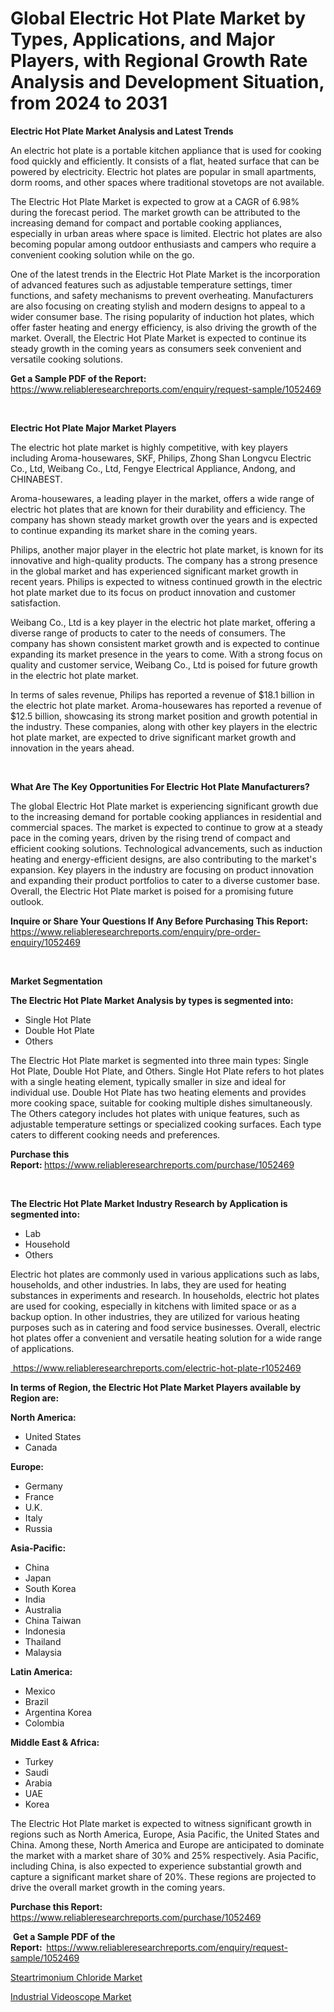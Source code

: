 <p><h1>Global Electric Hot Plate Market by Types, Applications, and Major Players, with Regional Growth Rate Analysis and Development Situation, from 2024 to 2031</h1></p><p><strong>Electric Hot Plate Market Analysis and Latest Trends</strong></p>
<p><p>An electric hot plate is a portable kitchen appliance that is used for cooking food quickly and efficiently. It consists of a flat, heated surface that can be powered by electricity. Electric hot plates are popular in small apartments, dorm rooms, and other spaces where traditional stovetops are not available.</p><p>The Electric Hot Plate Market is expected to grow at a CAGR of 6.98% during the forecast period. The market growth can be attributed to the increasing demand for compact and portable cooking appliances, especially in urban areas where space is limited. Electric hot plates are also becoming popular among outdoor enthusiasts and campers who require a convenient cooking solution while on the go.</p><p>One of the latest trends in the Electric Hot Plate Market is the incorporation of advanced features such as adjustable temperature settings, timer functions, and safety mechanisms to prevent overheating. Manufacturers are also focusing on creating stylish and modern designs to appeal to a wider consumer base. The rising popularity of induction hot plates, which offer faster heating and energy efficiency, is also driving the growth of the market. Overall, the Electric Hot Plate Market is expected to continue its steady growth in the coming years as consumers seek convenient and versatile cooking solutions.</p></p>
<p><strong>Get a Sample PDF of the Report:&nbsp;</strong> <a href="https://www.reliableresearchreports.com/enquiry/request-sample/1052469">https://www.reliableresearchreports.com/enquiry/request-sample/1052469</a></p>
<p>&nbsp;</p>
<p><strong>Electric Hot Plate Major Market Players</strong></p>
<p><p>The electric hot plate market is highly competitive, with key players including Aroma-housewares, SKF, Philips, Zhong Shan Longvcu Electric Co., Ltd, Weibang Co., Ltd, Fengye Electrical Appliance, Andong, and CHINABEST. </p><p>Aroma-housewares, a leading player in the market, offers a wide range of electric hot plates that are known for their durability and efficiency. The company has shown steady market growth over the years and is expected to continue expanding its market share in the coming years.</p><p>Philips, another major player in the electric hot plate market, is known for its innovative and high-quality products. The company has a strong presence in the global market and has experienced significant market growth in recent years. Philips is expected to witness continued growth in the electric hot plate market due to its focus on product innovation and customer satisfaction.</p><p>Weibang Co., Ltd is a key player in the electric hot plate market, offering a diverse range of products to cater to the needs of consumers. The company has shown consistent market growth and is expected to continue expanding its market presence in the years to come. With a strong focus on quality and customer service, Weibang Co., Ltd is poised for future growth in the electric hot plate market.</p><p>In terms of sales revenue, Philips has reported a revenue of $18.1 billion in the electric hot plate market. Aroma-housewares has reported a revenue of $12.5 billion, showcasing its strong market position and growth potential in the industry. These companies, along with other key players in the electric hot plate market, are expected to drive significant market growth and innovation in the years ahead.</p></p>
<p>&nbsp;</p>
<p><strong>What Are The Key Opportunities For Electric Hot Plate Manufacturers?</strong></p>
<p><p>The global Electric Hot Plate market is experiencing significant growth due to the increasing demand for portable cooking appliances in residential and commercial spaces. The market is expected to continue to grow at a steady pace in the coming years, driven by the rising trend of compact and efficient cooking solutions. Technological advancements, such as induction heating and energy-efficient designs, are also contributing to the market's expansion. Key players in the industry are focusing on product innovation and expanding their product portfolios to cater to a diverse customer base. Overall, the Electric Hot Plate market is poised for a promising future outlook.</p></p>
<p><strong>Inquire or Share Your Questions If Any Before Purchasing This Report:</strong> <a href="https://www.reliableresearchreports.com/enquiry/pre-order-enquiry/1052469">https://www.reliableresearchreports.com/enquiry/pre-order-enquiry/1052469</a></p>
<p>&nbsp;</p>
<p><strong>Market Segmentation</strong></p>
<p><strong>The Electric Hot Plate Market Analysis by types is segmented into:</strong></p>
<p><ul><li>Single Hot Plate</li><li>Double Hot Plate</li><li>Others</li></ul></p>
<p><p>The Electric Hot Plate market is segmented into three main types: Single Hot Plate, Double Hot Plate, and Others. Single Hot Plate refers to hot plates with a single heating element, typically smaller in size and ideal for individual use. Double Hot Plate has two heating elements and provides more cooking space, suitable for cooking multiple dishes simultaneously. The Others category includes hot plates with unique features, such as adjustable temperature settings or specialized cooking surfaces. Each type caters to different cooking needs and preferences.</p></p>
<p><strong>Purchase this Report:&nbsp;</strong><a href="https://www.reliableresearchreports.com/purchase/1052469">https://www.reliableresearchreports.com/purchase/1052469</a></p>
<p>&nbsp;</p>
<p><strong>The Electric Hot Plate Market Industry Research by Application is segmented into:</strong></p>
<p><ul><li>Lab</li><li>Household</li><li>Others</li></ul></p>
<p><p>Electric hot plates are commonly used in various applications such as labs, households, and other industries. In labs, they are used for heating substances in experiments and research. In households, electric hot plates are used for cooking, especially in kitchens with limited space or as a backup option. In other industries, they are utilized for various heating purposes such as in catering and food service businesses. Overall, electric hot plates offer a convenient and versatile heating solution for a wide range of applications.</p></p>
<p><a href="https://www.reliableresearchreports.com/electric-hot-plate-r1052469">&nbsp;https://www.reliableresearchreports.com/electric-hot-plate-r1052469</a></p>
<p><strong>In terms of Region, the Electric Hot Plate Market Players available by Region are:</strong></p>
<p>
    <p> <strong> North America: </strong>
        <ul>
            <li>United States</li>
            <li>Canada</li>
        </ul>
        </p> 
    <p> <strong> Europe: </strong>
        <ul>
            <li>Germany</li>
            <li>France</li>
            <li>U.K.</li>
            <li>Italy</li>
            <li>Russia</li>
        </ul>
        </p> 
    <p> <strong> Asia-Pacific: </strong>
        <ul>
            <li>China</li>
            <li>Japan</li>
            <li>South Korea</li>
            <li>India</li>
            <li>Australia</li>
            <li>China Taiwan</li>
            <li>Indonesia</li>
            <li>Thailand</li>
            <li>Malaysia</li>
        </ul>
        </p> 
    <p> <strong> Latin America: </strong>
        <ul>
            <li>Mexico</li>
            <li>Brazil</li>
            <li>Argentina Korea</li>
            <li>Colombia</li>
        </ul>
        </p> 
    <p> <strong> Middle East & Africa: </strong>
        <ul>
            <li>Turkey</li>
            <li>Saudi</li>
            <li>Arabia</li>
            <li>UAE</li>
            <li>Korea</li>
        </ul>
    </p>
    </p>
<p><p>The Electric Hot Plate market is expected to witness significant growth in regions such as North America, Europe, Asia Pacific, the United States and China. Among these, North America and Europe are anticipated to dominate the market with a market share of 30% and 25% respectively. Asia Pacific, including China, is also expected to experience substantial growth and capture a significant market share of 20%. These regions are projected to drive the overall market growth in the coming years.</p></p>
<p><strong>Purchase this Report: </strong><a href="https://www.reliableresearchreports.com/purchase/1052469">https://www.reliableresearchreports.com/purchase/1052469</a></p>
<p>&nbsp;<strong>Get a Sample PDF of the Report:&nbsp;&nbsp;</strong><a href="https://www.reliableresearchreports.com/enquiry/request-sample/1052469">https://www.reliableresearchreports.com/enquiry/request-sample/1052469</a></p>
<p><strong></strong></p>
<p><p><a href="https://invited-way-688.notion.site/Steartrimonium-Chloride-Market-Size-Market-Trends-and-Growth-Outlook-forecasted-for-period-from-20-52c7297bd3754b2faee8128cf21789e5">Steartrimonium Chloride Market</a></p><p><a href="https://github.com/BryceTownsendr/Market-Research-Report-List-4/blob/main/industrial-videoscope-market.md">Industrial Videoscope Market</a></p></p>
